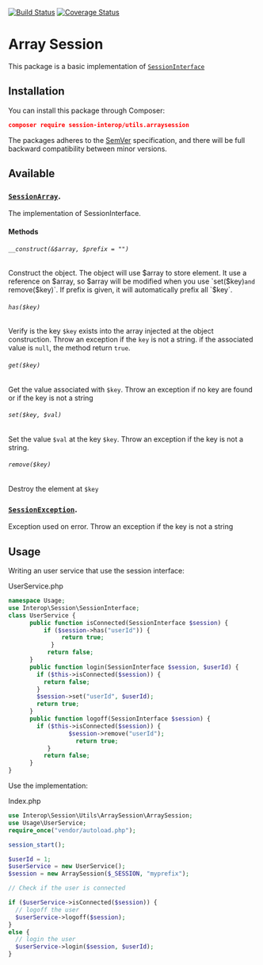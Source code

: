 [![Build Status](https://travis-ci.org/session-interop/session-interop.svg?branch=master)](https://travis-ci.org/session-interop/session-interop)
[![Coverage Status](https://coveralls.io/repos/session-interop/session-interop/badge.svg?branch=master&service=github)](https://coveralls.io/github/session-interop/session-interop?branch=master)

# Array Session

This package is a basic implementation of [`SessionInterface`](https://github.com/session-interop/session-interop)

## Installation

You can install this package through Composer:

```json
composer require session-interop/utils.arraysession
```
The packages adheres to the [SemVer](http://semver.org/) specification, and there will be full backward compatibility between minor versions.

## Available

### [`SessionArray`](src/ArraySession.php).

The implementation of SessionInterface.

#### Methods

###### `__construct(&$array, $prefix = "")`

Construct the object. The object will use $array to store element. It use a reference on $array, so $array will be modified when you use `set($key)`and `remove($key)`.
If prefix is given, it will automatically prefix all `$key`.

###### `has($key)`

Verify is the key `$key` exists into the array injected at the object construction. Throw an exception if the `key` is not a string. if the associated value is `null`, the method return `true`.

###### `get($key)`

Get the value associated with `$key`. Throw an exception if no key are found or if the key is not a string   

###### `set($key, $val)`

Set the value `$val` at the key `$key`. Throw an exception if the key is not a string.

###### `remove($key)`

Destroy the element at `$key`

###  [`SessionException`](src/Exception/SessionException.php).

Exception used on error. Throw an exception if the key is not a string



## Usage

Writing an user service that use the session interface:

UserService.php
```php
namespace Usage;
use Interop\Session\SessionInterface;
class UserService {
      public function isConnected(SessionInterface $session) {
          if ($session->has("userId")) {
	     	   return true;
	        }
	       return false;
      }
      public function login(SessionInterface $session, $userId) {
        if ($this->isConnected($session)) {
          return false;
  	    }
  	    $session->set("userId", $userId);
  	    return true;
      }
      public function logoff(SessionInterface $session) {
        if ($this->isConnected($session)) {
	     	     $session->remove("userId");
		           return true;
	       }
	      return false;
      }
}
```

Use the implementation:

Index.php
```php
use Interop\Session\Utils\ArraySession\ArraySession;
use Usage\UserService;
require_once("vendor/autoload.php");

session_start();

$userId = 1;
$userService = new UserService();
$session = new ArraySession($_SESSION, "myprefix");

// Check if the user is connected

if ($userService->isConnected($session)) {
  // logoff the user
  $userService->logoff($session);
}
else {
  // login the user
  $userService->login($session, $userId);
}
```
